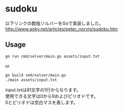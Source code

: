 # sudoku

以下リンクの数独ソルバーをGoで実装しました。
http://www.aoky.net/articles/peter_norvig/sudoku.htm


## Usage

```bash
go run cmd/solver/main.go assets/input.txt
```

or

```bash
go build cmd/solver/main.go
./main assets/input.txt
```

input.txtは81文字の1行からなります。  
使用できる文字は0から9およびピリオドです。  
0とピリオドは空白マスを表します。
